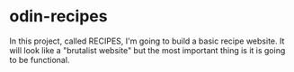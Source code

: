 # odin-recipes
In this project, called RECIPES, I'm going to build a basic recipe website.
It will look like a "brutalist website" but the most important thing is it is going to be functional. 
